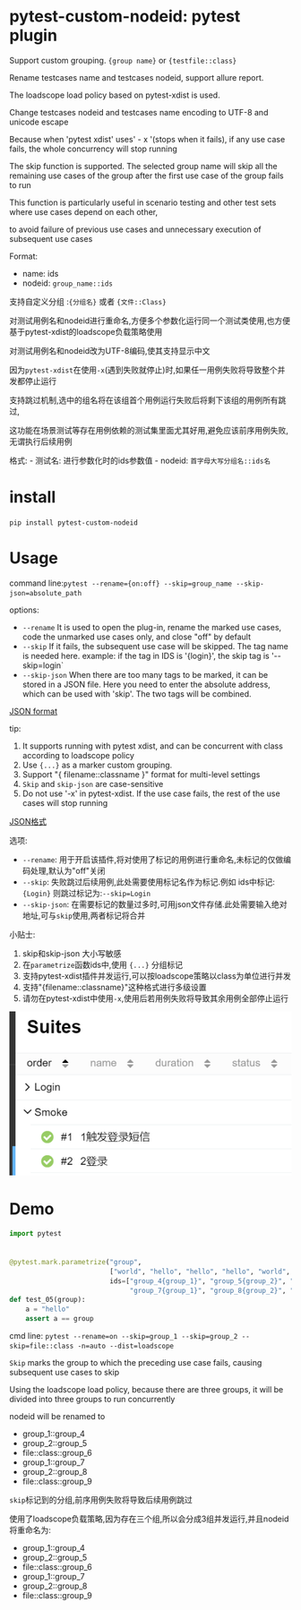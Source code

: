 pytest-custom-nodeid: pytest plugin
==============

Support custom grouping. `{group name}` or `{testfile::class}`

Rename testcases name and testcases nodeid, support allure report.

The loadscope load policy based on pytest-xdist is used.

Change testcases nodeid and testcases name encoding to UTF-8 and unicode escape

Because when 'pytest xdist' uses' - x '(stops when it fails), if any use case fails, the whole concurrency will stop running

The skip function is supported. The selected group name will skip all the remaining use cases of the group after the first use case of the group fails to run

This function is particularly useful in scenario testing and other test sets where use cases depend on each other, 

to avoid failure of previous use cases and unnecessary execution of subsequent use cases

Format:
  - name: ids
  - nodeid: `group_name::ids`

支持自定义分组 :`{分组名}` 或者 `{文件::Class}`

对测试用例名和nodeid进行重命名,方便多个参数化运行同一个测试类使用,也方便基于pytest-xdist的loadscope负载策略使用

对测试用例名和nodeid改为UTF-8编码,使其支持显示中文

因为`pytest-xdist`在使用`-x`(遇到失败就停止)时,如果任一用例失败将导致整个并发都停止运行

支持跳过机制,选中的组名将在该组首个用例运行失败后将剩下该组的用例所有跳过,

这功能在场景测试等存在用例依赖的测试集里面尤其好用,避免应该前序用例失败,无谓执行后续用例

格式:
    - 测试名: 进行参数化时的ids参数值
    - nodeid: `首字母大写分组名::ids名`


install
=====

`pip install pytest-custom-nodeid`

Usage
=====

command line:`pytest --rename={on:off} --skip=group_name --skip-json=absolute_path`

options:
- `--rename` It is used to open the plug-in, rename the marked use cases, code the unmarked use cases only, and close "off" by default
- `--skip` If it fails, the subsequent use case will be skipped. The tag name is needed here. 
  example: if the tag in IDS is '{login}', the skip tag is '--skip=login`
- `--skip-json` When there are too many tags to be marked, it can be stored in a JSON file. 
  Here you need to enter the absolute address, which can be used with 'skip'. The two tags will be combined. 
  
[JSON format](./demo.json)

tip: 
1. It supports running with pytest xdist, and can be concurrent with class according to loadscope policy
2. Use `{...}` as a marker custom grouping.
3. Support "{ filename::classname }" format for multi-level settings
4. `Skip` and `skip-json` are case-sensitive
5. Do not use '-x' in pytest-xdist. If the use case fails, the rest of the use cases will stop running

[JSON格式](./demo.json)

选项:
- `--rename`: 用于开启该插件,将对使用了标记的用例进行重命名,未标记的仅做编码处理,默认为"off"关闭
- `--skip`: 失败跳过后续用例,此处需要使用标记名作为标记.例如 ids中标记: `{Login}` 则跳过标记为:`--skip=Login` 
- `--skip-json`: 在需要标记的数量过多时,可用json文件存储.此处需要输入绝对地址,可与`skip`使用,两者标记将合并

小贴士:
1. skip和skip-json 大小写敏感
2. 在`parametrize`函数ids中,使用 `{...}` 分组标记
3. 支持pytest-xdist插件并发运行,可以按loadscope策略以class为单位进行并发   
4. 支持"{filename::classname}"这种格式进行多级设置
5. 请勿在pytest-xdist中使用`-x`,使用后若用例失败将导致其余用例全部停止运行

![](./images/allure1.png)


Demo
=====

```python
import pytest


@pytest.mark.parametrize("group", 
                         ["world", "hello", "hello", "hello", "world", "world"], 
                         ids=["group_4{group_1}", "group_5{group_2}", "group_6{file::class}", 
                              "group_7{group_1}", "group_8{group_2}", "group_9{file::class}"])
def test_05(group):
    a = "hello"
    assert a == group
```

cmd line: `pytest --rename=on --skip=group_1 --skip=group_2 --skip=file::class -n=auto --dist=loadscope`

`Skip` marks the group to which the preceding use case fails, causing subsequent use cases to skip

Using the loadscope load policy, because there are three groups, it will be divided into three groups to run concurrently

nodeid will be renamed to
- group_1::group_4
- group_2::group_5
- file::class::group_6
- group_1::group_7
- group_2::group_8
- file::class::group_9


`skip`标记到的分组,前序用例失败将导致后续用例跳过

使用了loadscope负载策略,因为存在三个组,所以会分成3组并发运行,并且nodeid将重命名为:
- group_1::group_4
- group_2::group_5
- file::class::group_6
- group_1::group_7
- group_2::group_8
- file::class::group_9


